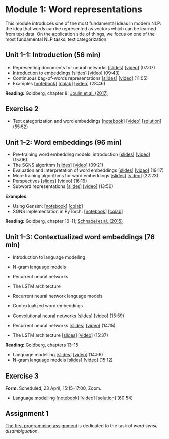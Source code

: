 # Module 1: Word representations

This module introduces one of the most fundamental ideas in modern NLP: the idea that words can be represented as vectors which can be learned from text data. On the application side of things, we focus on one of the most fundamental NLP tasks: text categorization.

## Unit 1-1: Introduction (56 min)

* Representing documents for neural networks [[slides](http://www.cse.chalmers.se/~richajo/waspnlp2020/m1_3/m3_1.pdf)] [[video](https://youtu.be/xsQ46CXsIfc)] (07:07)
* Introduction to embeddings [[slides](http://www.cse.chalmers.se/~richajo/waspnlp2020/m1_3/m3_2.pdf)] [[video](https://youtu.be/LLUjsmuEgk8)] (09:43)
* Continuous bag-of-words representations [[slides](http://www.cse.chalmers.se/~richajo/waspnlp2020/m1_3/m3_3.pdf)] [[video](https://youtu.be/MOcGoA3Fbi8)] (11:05)
* Examples [[notebook](http://www.cse.chalmers.se/~richajo/waspnlp2020/m1_3/Document%20classification.ipynb)] [[colab](https://drive.google.com/file/d/1VLIAYXSoLN99BwS9CUTJYS7caazBVORF/view?usp=sharing)] [[video](https://youtu.be/ZEYESgSR29o)] (28:46)

**Reading:** Goldberg, chapter 8; [Joulin et al. (2017)](https://aclweb.org/anthology/E17-2068)

## Exercise 2

* Text categorization and word embeddings [[notebook]](http://www.cse.chalmers.se/~richajo/waspnlp2020/ex1_2/ex1_2.html) [[video](https://www.youtube.com/watch?v=pcVh5Ga3JmM)] [[solution](http://www.cse.chalmers.se/~richajo/waspnlp2020/ex1_2/Exercise%201.2%20-%20solution.ipynb)] (55:52)

## Unit 1-2: Word embeddings (96 min)

* Pre-training word embedding models: introduction [[slides](slides/slides-141.pdf)] [[video](https://youtu.be/6AozaHmWugs)] (15:06)
* The SGNS algorithm [[slides](slides/slides-142.pdf)] [[video](https://youtu.be/R5EhgHz2S5w)] (09:21)
* Evaluation and interpretation of word embeddings [[slides](slides/slides-143.pdf)] [[video](https://youtu.be/gcWF3AIUtJ8)] (19:17)
* More training algorithms for word embeddings [[slides](slides/slides-144.pdf)] [[video](https://youtu.be/TMHI-Dk3c44)] (22:23)
* Perspectives [[slides](slides/slides-145.pdf)] [[video](https://youtu.be/XxI7fb7aabU)] (16:19)
* Subword representations [[slides](slides/slides-223.pdf)] [[video](https://youtu.be/1ZDpYspEM_M)] (13:50)

**Examples**
* Using Gensim: [[notebook](http://www.cse.chalmers.se/~richajo/waspnlp2020/m1_4/Word%20embeddings%20in%20Gensim.ipynb)] [[colab](https://drive.google.com/file/d/1CE37dcmGRIbUtuAoTruzzuGAnboeyaVh/view?usp=sharing)]
* SGNS implementation in PyTorch: [[notebook](http://www.cse.chalmers.se/~richajo/waspnlp2020/m1_4/Skip-gram%20with%20negative%20sampling.ipynb)] [[colab](https://drive.google.com/file/d/1_ian039WL__VdYaW6PoOtcgHkdlUlsOJ/view?usp=sharing)]

**Reading:** Goldberg, chapter 10–11; [Schnabel et al. (2015)](https://www.aclweb.org/anthology/D15-1036.pdf)

## Unit 1-3: Contextualized word embeddings (76 min)

* Introduction to language modelling
* N-gram language models
* Recurrent neural networks
* The LSTM architecture
* Recurrent neural network language models
* Contextualized word embeddings

* Convolutional neural networks [[slides](slides/slides-151.pdf)] [[video](https://youtu.be/8sUa97gYNDE)] (15:59)
* Recurrent neural networks [[slides](slides/slides-152.pdf)] [[video](https://youtu.be/cswaoJvJass)] (14:15)
* The LSTM architecture [[slides](slides/slides-153.pdf)] [[video](https://youtu.be/YVvW9i_BhEg)] (15:37)

**Reading:** Goldberg, chapters 13–15

* Language modelling [[slides](slides/slides-161.pdf)] [[video](https://youtu.be/EeVQzalQp2I)] (14:56)
* N-gram language models [[slides](slides/slides-162.pdf)] [[video](https://youtu.be/QcZpgBzQlBg)] (15:12)

## Exercise 3

**Form:** Scheduled, 23 April, 15:15–17:00, Zoom.

* Language modelling [[notebook](https://github.com/liu-nlp/dl4nlp/tree/master/exercise3)] [[video](https://youtu.be/UPmQQwfNKfg)] [[solution](https://github.com/liu-nlp/dl4nlp/tree/master/exercise3)] (60:54)

## Assignment 1

[The first programming assignment](http://www.cse.chalmers.se/~richajo/waspnlp2020/a1/assignment1.html) is dedicated to the task of *word sense disambiguation*.
